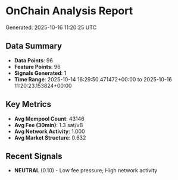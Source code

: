 # OnChain Analysis Report
Generated: 2025-10-16 11:20:25 UTC

## Data Summary
- **Data Points**: 96
- **Feature Points**: 96
- **Signals Generated**: 1
- **Time Range**: 2025-10-14 16:29:50.471472+00:00 to 2025-10-16 11:20:23.153824+00:00

## Key Metrics
- **Avg Mempool Count**: 43146
- **Avg Fee (30min)**: 1.3 sat/vB
- **Avg Network Activity**: 1.000
- **Avg Market Structure**: 0.632

## Recent Signals
- **NEUTRAL** (0.10) - Low fee pressure; High network activity
